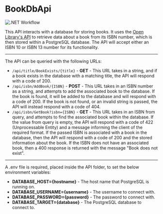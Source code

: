 # BookDbApi
![.NET Workflow](https://github.com/Gareth8/BookDbApi/actions/workflows/dotnet.yml/badge.svg)

This API interacts with a database for storing books. It uses the [Open Library's API](https://openlibrary.org/developers/api) to retrieve data about a book from its ISBN number, which is then stored within a PostgreSQL database.
The API will accept either an ISBN 10 or ISBN 13 number for its functionality.

---

The API can be queried with the following URLs:
-  `/api/title/BookExists/{title}` - **GET** - This URL takes in a string, and if a book exists in the database with a matching title, the API will respond with a code of 200.
- `/api/isbn/AddBook/{ISBN}` - **POST** - This URL takes in an ISBN number as a string, and attempts to add the associated book to the database. If the book is found, it will be added to the database and will respond with a code of 200. If the book is not found, or an invalid string is passed, the API will instead respond with a code of 404.
- `/api/isbn/GetBook?isbn={ISBN}` - **GET** - This URL takes in an ISBN from query, and attempts to find the associated book within the database. If the value from query is empty, the API will respond with a code of 422 (Unprocessable Entity) and a message informing the client of the required format.
  If the passed ISBN is associated with a book in the database, then the API will respond with a code of 200 and the stored information about the book. If the ISBN does not have an associated book, then a 400 response is returned with the message "Book does not exist".

---

A .env file is required, placed inside the API folder, to set the below environment variables:
- **DATABASE_HOST={hostname}** - The host name that PostgreSQL is running on.  
- **DATABASE_USERNAME={username}**  - The username to connect with. 
- **DATABASE_PASSWORD={password}** - The password to connect with.
- **DATABASE_TARGET={database}** - The PostgreSQL database to connect to.
